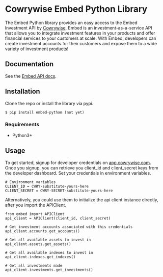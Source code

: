 # Cowrywise Embed Python Library
The Embed Python library provides an easy access to the Embed Investment API by [Cowrywise](https://cowrywise.com/embed). Embed is an investment-as-a-service API that allows you to integrate investment features in your products and offer financial services to your customers at scale. With Embed, developers can create investment accounts for their customers and expose them to a wide variety of investment products!


## Documentation
See the [Embed API docs](developer.cowrywise.com).

## Installation
Clone the repo or install the library via pypi.

```
$ pip install embed-python (not yet)
```

### Requirements
- Python3+

## Usage
To get started, signup for developer credentials on [app.cowrywise.com](https://app.cowrywise.com). Once you signup, you can retrieve
you client_id and client_secret keys from the developer dashboard. Set your credentials in environment variables. 

```
# Environment variables
CLIENT_ID = CWRY-substitute-yours-here
CLIENT_SECRET = CWRY-SECRET-substitute-yours-here
```
Alternatively, you could use them to initialize the api client instance directly, after you import the APIClient.

```
from embed import APIClient
api_client = APIClient(client_id, client_secret)

# Get investment accounts associated with this credentials
api_client.accounts.get_accounts()

# Get all available assets to invest in
api_client.assets.get_assets()

# Get all available indexes to invest in
api_client.indexes.get_indexes()

# Get all investments made
api_client.investments.get_investments()
```







